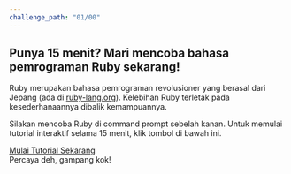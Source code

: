```yaml
---
challenge_path: "01/00"
---
```


## Punya 15 menit? Mari mencoba bahasa pemrograman Ruby sekarang!

Ruby merupakan bahasa pemrograman revolusioner yang berasal dari Jepang (ada di [ruby-lang.org](http://www.ruby-lang.org/)). Kelebihan Ruby terletak pada kesederhanaannya dibalik kemampuannya.

Silakan mencoba Ruby di command prompt sebelah kanan. Untuk memulai tutorial interaktif selama 15 menit, klik tombol di bawah ini.

<div id="cta-coba-ruby">
	<div><a href="01-01.html" class="btn-cta-coba-ruby">Mulai Tutorial Sekarang</a></div>
	<div>Percaya deh, gampang kok!</div>
</div>
